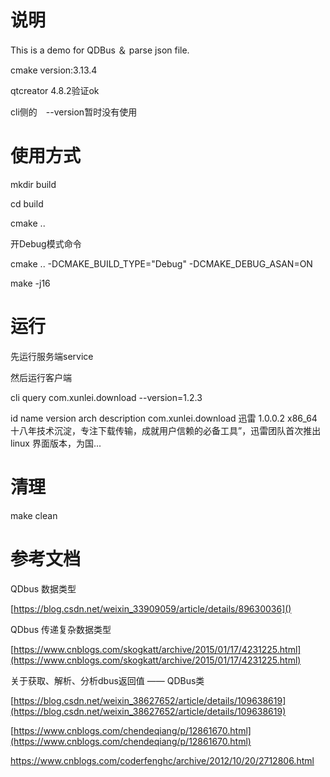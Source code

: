 # 说明

This is a demo for QDBus ＆ parse json file.

cmake version:3.13.4

qtcreator 4.8.2验证ok

cli侧的　--version暂时没有使用

# 使用方式

mkdir build

cd build

cmake ..

开Debug模式命令

cmake .. -DCMAKE_BUILD_TYPE="Debug" -DCMAKE_DEBUG_ASAN=ON

make -j16

# 运行

先运行服务端service

然后运行客户端

cli query com.xunlei.download --version=1.2.3

id                      name            version         arch        description
com.xunlei.download     迅雷          1.0.0.2         x86_64      十八年技术沉淀，专注下载传输，成就用户信赖的必备工具”，迅雷团队首次推出 linux 界面版本，为国...

# 清理

make clean

# 参考文档

QDbus 数据类型

[https://blog.csdn.net/weixin_33909059/article/details/89630036]()

QDbus 传递复杂数据类型

[https://www.cnblogs.com/skogkatt/archive/2015/01/17/4231225.html](https://www.cnblogs.com/skogkatt/archive/2015/01/17/4231225.html)

关于获取、解析、分析dbus返回值 —— QDBus类

[https://blog.csdn.net/weixin_38627652/article/details/109638619](https://blog.csdn.net/weixin_38627652/article/details/109638619)

[https://www.cnblogs.com/chendeqiang/p/12861670.html](https://www.cnblogs.com/chendeqiang/p/12861670.html)

https://www.cnblogs.com/coderfenghc/archive/2012/10/20/2712806.html
